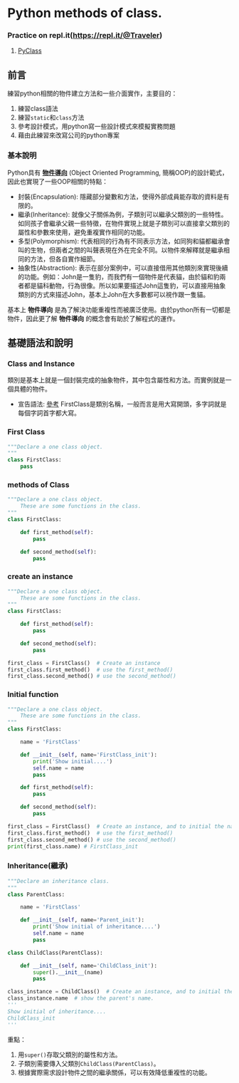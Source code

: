 # Python methods of class.

### Practice on repl.it(https://repl.it/@Traveler)
1. [PyClass](https://repl.it/@Traveler/PyClass)

## 前言
練習python相關的物件建立方法和一些介面實作，主要目的：
1. 練習class語法
2. 練習`static`和`class`方法
3. 參考設計模式，用python寫一些設計模式來模擬實務問題
4. 藉由此練習來改寫公司的python專案

### 基本說明
Python具有 [__物件導向__](https://zh.wikipedia.org/zh-tw/%E9%9D%A2%E5%90%91%E5%AF%B9%E8%B1%A1%E7%A8%8B%E5%BA%8F%E8%AE%BE%E8%AE%A1) (Object Oriented Programming, 簡稱OOP)的設計範式，因此也實現了一些OOP相關的特點：
* 封裝(Encapsulation): 隱藏部分變數和方法，使得外部成員能存取的資料是有限的。
* 繼承(Inheritance): 就像父子關係為例，子類別可以繼承父類別的一些特性。如同孩子會繼承父親一些特徵，在物件實現上就是子類別可以直接拿父類別的屬性和參數來使用，避免重複實作相同的功能。
* 多型(Polymorphism): 代表相同的行為有不同表示方法，如同狗和貓都繼承會叫的生物，但兩者之間的叫聲表現在外在完全不同。以物件來解釋就是繼承相同的方法，但各自實作細節。
* 抽象性(Abstraction): 表示在部分案例中，可以直接借用其他類別來實現後續的功能。例如：John是一隻豹，而我們有一個物件是代表貓，由於貓和豹兩者都是貓科動物，行為很像。所以如果要描述John這隻豹，可以直接用抽象類別的方式來描述John，基本上John在大多數都可以視作跟一隻貓。

基本上 __物件導向__ 是為了解決功能重複性而被廣泛使用。由於python所有一切都是物件，因此更了解 __物件導向__ 的概念會有助於了解程式的運作。

## 基礎語法和說明
### Class and Instance
類別是基本上就是一個封裝完成的抽象物件，其中包含屬性和方法。而實例就是一個具體的物件。
* 宣告語法: [參考](https://stackoverflow.com/questions/4015417/python-class-inherits-object)
FirstClass是類別名稱，一般而言是用大寫開頭，多字詞就是每個字詞首字都大寫。
### First Class
```python
"""Declare a one class object.
"""
class FirstClass:
    pass
```
### methods of Class
```python
"""Declare a one class object.
    These are some functions in the class.
"""
class FirstClass:

    def first_method(self):
        pass

    def second_method(self):
        pass
```
### create an instance
```python
"""Declare a one class object.
    These are some functions in the class.
"""
class FirstClass:

    def first_method(self):
        pass

    def second_method(self):
        pass

first_class = FirstClass()  # Create an instance
first_class.first_method()  # use the first_method()
first_class.second_method() # use the second_method()
```

### Initial function
```python
"""Declare a one class object.
    These are some functions in the class.
"""
class FirstClass:

    name = 'FirstClass'

    def __init__(self, name='FirstClass_init'):
        print('Show initial....')
        self.name = name
        pass

    def first_method(self):
        pass

    def second_method(self):
        pass

first_class = FirstClass()  # Create an instance, and to initial the name.
first_class.first_method()  # use the first_method()
first_class.second_method() # use the second_method()
print(first_class.name) # FirstClass_init
```

### Inheritance(繼承)
```python
"""Declare an inheritance class.
"""
class ParentClass:

    name = 'FirstClass'

    def __init__(self, name='Parent_init'):
        print('Show initial of inheritance....')
        self.name = name
        pass

class ChildClass(ParentClass):

    def __init__(self, name='ChildClass_init'):
        super().__init__(name)
        pass

class_instance = ChildClass()  # Create an instance, and to initial the name.
class_instance.name  # show the parent's name.
'''
Show initial of inheritance....
ChildClass_init
'''
```
重點：
1. 用`super()`存取父類別的屬性和方法。
2. 子類別需要傳入父類別`ChildClass(ParentClass)`。
3. 根據實際需求設計物件之間的繼承關係，可以有效降低重複性的功能。
